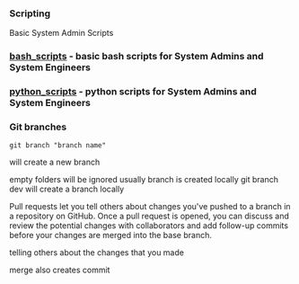 ### Scripting
Basic System Admin Scripts

### [bash_scripts](bash_script) - basic bash scripts for System Admins and System Engineers

### [python_scripts](python_scripts) - python scripts for System Admins and System Engineers



### Git branches
```
git branch "branch name"
```
will create a new branch

empty folders will be ignored
usually branch is created locally
git branch dev will create a branch locally

Pull requests let you tell others about changes you've pushed to a branch in a repository on GitHub. Once a pull request is opened, you can discuss and review the potential changes with collaborators and add follow-up commits before your changes are merged into the base branch.

telling others about the changes that you made

merge also creates commit